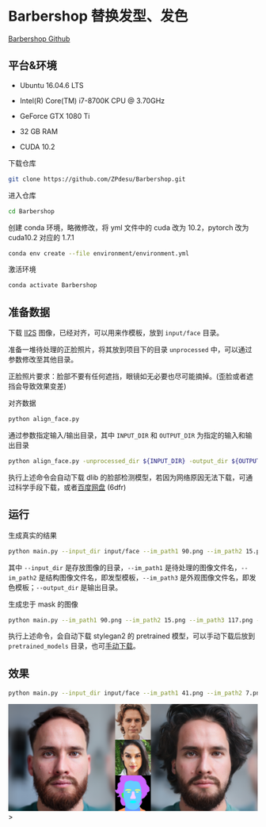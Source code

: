 # Barbershop 替换发型、发色

[Barbershop Github](https://github.com/ZPdesu/Barbershop)

## 平台&环境

- Ubuntu 16.04.6 LTS

- Intel(R) Core(TM) i7-8700K CPU @ 3.70GHz
- GeForce GTX 1080 Ti
- 32 GB RAM
- CUDA 10.2

下载仓库

```bash
git clone https://github.com/ZPdesu/Barbershop.git
```

进入仓库

```bash
cd Barbershop
```

创建 conda 环境，略微修改，将 yml 文件中的 cuda 改为 10.2，pytorch 改为 cuda10.2 对应的 1.7.1

```bash
conda env create --file environment/environment.yml
```

激活环境

```bash
conda activate Barbershop
```

## 准备数据

下载 [II2S](https://drive.google.com/drive/folders/15jsR9yy_pfDHiS9aE3HcYDgwtBbAneId) 图像，已经对齐，可以用来作模板，放到 `input/face` 目录。

准备一堆待处理的正脸照片，将其放到项目下的目录 `unprocessed` 中，可以通过参数修改至其他目录。

正脸照片要求：脸部不要有任何遮挡，眼镜如无必要也尽可能摘掉。(歪脸或者遮挡会导致效果变差)

对齐数据

```bash
python align_face.py
```

通过参数指定输入/输出目录，其中 `INPUT_DIR` 和 `OUTPUT_DIR` 为指定的输入和输出目录

```bash
python align_face.py -unprocessed_dir ${INPUT_DIR} -output_dir ${OUTPUT_DIR}
```

执行上述命令会自动下载 dlib 的脸部检测模型，若因为网络原因无法下载，可通过科学手段下载，或者[百度网盘](https://pan.baidu.com/s/1Eq7egs0-jRr5IH8HlS_7jA) (6dfr)

## 运行

生成真实的结果

```bash
python main.py --input_dir input/face --im_path1 90.png --im_path2 15.png --im_path3 117.png --sign realistic --smooth 5 --output_dir output
```

其中 `--input_dir` 是存放图像的目录，`--im_path1` 是待处理的图像文件名，`--im_path2` 是结构图像文件名，即发型模板，`--im_path3` 是外观图像文件名，即发色模板；`--output_dir` 是输出目录。

生成忠于 mask 的图像

```bash
python main.py --im_path1 90.png --im_path2 15.png --im_path3 117.png --sign fidelity --smooth 5
```

执行上述命令，会自动下载 stylegan2 的 pretrained 模型，可以手动下载后放到 `pretrained_models` 目录，也可[手动下载](https://github.com/ZPdesu/Barbershop/issues/7)。

## 效果

```bash
python main.py --input_dir input/face --im_path1 41.png --im_path2 7.png --im_path3 44.png --sign realistic --smooth 5 --output_dir output
```

<img src="assets/barbershop_concat.png" title="图1">>





<!-- 完成标志, 看不到, 请忽略! -->
